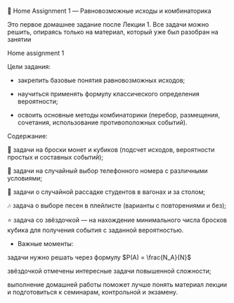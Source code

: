 📂 Home Assignment 1 — Равновозможные исходы и комбинаторика

Это первое домашнее задание после Лекции 1. Все задачи можно решить, опираясь только на материал, который уже был разобран на занятии

Home assignment 1

Цели задания:

- закрепить базовые понятия равновозможных исходов;

- научиться применять формулу классического определения вероятности;

- освоить основные методы комбинаторики (перебор, размещения, сочетания, использование противоположных событий).

Содержание:

🎲 задачи на броски монет и кубиков (подсчет исходов, вероятности простых и составных событий);

📱 задачи на случайный выбор телефонного номера с различными условиями;

🚆 задачи о случайной рассадке студентов в вагонах и за столом;

🎶 задача о выборе песен в плейлисте (варианты с повторениями и без);

⭐ задача со звёздочкой — на нахождение минимального числа бросков кубика для получения события с заданной вероятностью.

- Важные моменты:

задачи нужно решать через формулу 
$P(A) = \frac{N_A}{N}$

звёздочкой отмечены интересные задачи повышенной сложности;

выполнение домашней работы поможет лучше понять материал лекции и подготовиться к семинарам, контрольной и экзамену.
